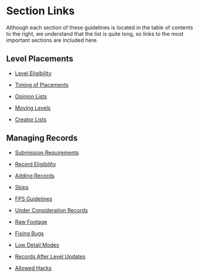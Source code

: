 <div class='panel fade js-scroll-anim' data-anim='fade'>

# Section Links

Although each section of these guidelines is located in the table of contents to the right, we understand that the list is quite long, so links to the most important sections are included here.

## Level Placements

- [Level Eligibility](/guidelines/listplacements/#level-eligibility)

- [Timing of Placements](/guidelines/listplacements/#timing)

- [Opinion Lists](/guidelines/listopinions)

- [Moving Levels](/guidelines/listplacements/#movements)

- [Creator Lists](/guidelines/listplacements/#creators)

## Managing Records

- [Submission Requirements](/guidelines/records/#submissions)

- [Record Eligibility](/guidelines/eligibility)

- [Adding Records](/guidelines/records/#additions)

- [Skips](/guidelines/eligibility/#skips)

- [FPS Guidelines](/guidelines/eligibility/#fps)

- [Under Consideration Records](/guidelines/eligibility/#uc-records)

- [Raw Footage](/guidelines/rawfootage)

- [Fixing Bugs](/guidelines/eligibility/#bugfixes)

- [Low Detail Modes](/guidelines/lowdetailmodes)

- [Records After Level Updates](/guidelines/levelupdates/#records-after-level-updates)

- [Allowed Hacks](/guidelines/miscellaneous/#allowed-hacks)

</div>
